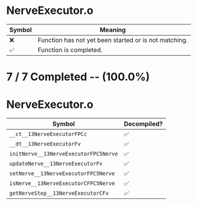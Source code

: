 # NerveExecutor.o
| Symbol | Meaning 
| ------------- | ------------- 
| :x: | Function has not yet been started or is not matching. 
| :white_check_mark: | Function is completed. 


# 7 / 7 Completed -- (100.0%)
# NerveExecutor.o
| Symbol | Decompiled? |
| ------------- | ------------- |
| `__ct__13NerveExecutorFPCc` | :white_check_mark: |
| `__dt__13NerveExecutorFv` | :white_check_mark: |
| `initNerve__13NerveExecutorFPC5Nerve` | :white_check_mark: |
| `updateNerve__13NerveExecutorFv` | :white_check_mark: |
| `setNerve__13NerveExecutorFPC5Nerve` | :white_check_mark: |
| `isNerve__13NerveExecutorCFPC5Nerve` | :white_check_mark: |
| `getNerveStep__13NerveExecutorCFv` | :white_check_mark: |
